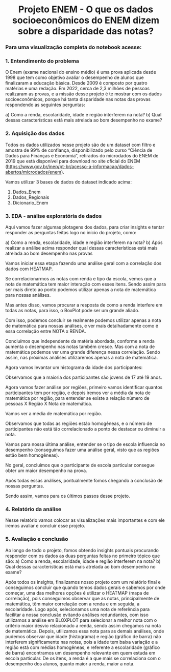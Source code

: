 <h1 align="center">Projeto ENEM - O que os dados socioeconômicos do ENEM dizem sobre a disparidade das notas?</h1>

<h3 align="left">Para uma visualização completa do notebook acesse:</h3>

<h3 align="left">1. Entendimento do problema</h3>

O Enem (exame nacional do ensino médio) é uma prova aplicada desde 1998 que tem como objetivo avaliar o desempenho de alunos que finalizaram a educação básica. Desde 2009 é composto por quatro matérias e uma redação. Em 2022, cerca de 2,3 milhões de pessoas realizaram as provas, e a missão desse projeto é te mostrar com os dados socioeconômicos, porque há tanta disparidade nas notas das provas respondendo as seguintes perguntas:

  a) Como a renda, escolaridade, idade e região interferem na nota?
  b) Qual dessas características está mais atrelada ao bom desempenho no exame?
 
<h3 align="left">2. Aquisição dos dados</h3>

Todos os dados utilizados nesse projeto são de um dataset com filtro e amostra de 99% de confiança, disponibilizado pelo curso “Ciência de Dados para Finanças e Economia”, retirados do microdados do ENEM de 2019 que está disponível para download no site oficial do ENEM (https://www.gov.br/inep/pt-br/acesso-a-informacao/dados-abertos/microdados/enem).

Vamos utilizar 3 bases de dados do dataset indicado acima:

  1.	Dados_Enem
  2.	Dados_Regionais
  3.	Dicionario_Enem

<h3 align="left">3. EDA - análise exploratória de dados</h3>

Aqui vamos fazer algumas plotagens dos dados, para criar insights e tentar responder as perguntas feitas logo no início do projeto, como:

  a) Como a renda, escolaridade, idade e região interferem na nota?
  b) Após realizar a análise acima responder qual dessas características está mais atrelada ao bom desempenho nas provas

Vamos iniciar essa etapa fazendo uma análise geral com a correlação dos dados com HEATMAP.
 
Se correlacionarmos as notas com renda e tipo da escola, vemos que a nota de matemática tem maior interação com esses itens. Sendo assim para ser mais direto ao ponto podemos utilizar apenas a nota de matemática para nossas análises.

Mas antes disso, vamos procurar a resposta de como a renda interfere em todas as notas, para isso, o BoxPlot pode ser um grande aliado.

Com isso, podemos concluir se realmente podemos utilizar apenas a nota de matemática para nossas análises, e ver mais detalhadamente como é essa correlação entre NOTA x RENDA.

    
Concluímos que independente da matéria abordada, conforme a renda aumenta o desempenho nas notas também cresce. Mas com a nota de matemática podemos ver uma grande diferença nessa correlação. Sendo assim, nas próximas análises utilizaremos apenas a nota de matemática.

Agora vamos levantar um histograma da idade dos participantes:
 
Observamos que a maioria dos participantes são jovens de 17 até 19 anos.

Agora vamos fazer análise por regiões, primeiro vamos identificar quantos 
participantes tem por região, e depois iremos ver a média da nota de matemática por região, para entender se existe a relação número de pessoas X Região X Nota de matemática.

Vamos ver a média de matemática por região.

Observamos que todas as regiões estão homogêneas, e o número de participantes não está tão correlacionado a ponto de destacar ou diminuir a nota.

Vamos para nossa última análise, entender se o tipo de escola influencia no desempenho (conseguimos fazer uma análise geral, visto que as regiões estão bem homogêneas).
 
No geral, concluímos que o participante de escola particular consegue obter um maior desempenho na prova.

Após todas essas análises, pontualmente fomos chegando a conclusão de nossas perguntas.

Sendo assim, vamos para os últimos passos desse projeto.

<h3 align="left">4. Relatório da análise</h3>

Nesse relatório vamos colocar as visualizações mais importantes e com ele iremos avaliar e concluir esse projeto.
 
<h3 align="left">5. Avaliação e conclusão</h3>

Ao longo de todo o projeto, fomos obtendo insights pontuais procurando responder com os dados as duas perguntas feitas no primeiro tópico que são:
  a) Como a renda, escolaridade, idade e região interferem na nota?
  b) Qual dessas características está mais atrelada ao bom desempenho no exame?

Após todos os insights, finalizamos nosso projeto com um relatório final e conseguimos concluir que quando temos dados gerais e sabemos por onde começar, uma das melhores opções é utilizar o HEATMAP (mapa de correlação), pois conseguimos observar que as notas, principalmente de matemática, têm maior correlação com a renda e em seguida, a escolaridade. Logo após, selecionamos uma nota de referência para facilitar a nossa conclusão evitando análises redundantes, com isso utilizamos a análise em BLOXPLOT para selecionar a melhor nota com o critério maior desvio relacionado a renda, sendo assim chegamos na nota de matemática. Depois, utilizamos essa nota para as demais análises, onde pudemos observar que idade (histograma) e região (gráfico de barra) não interferem significamente nas notas, pois a idade tem baixa variação e a região está com médias homogêneas, e referente a escolaridade (gráfico de barra) encontramos um desempenho relevante em quem estuda em escola particular. De os itens, a renda é a que mais se correlaciona com o desempenho dos alunos, quanto maior a renda, maior a nota.

